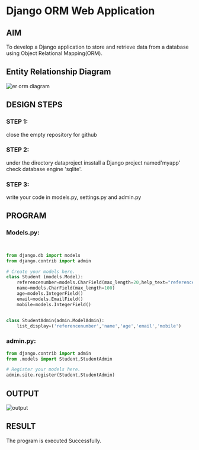 # Django ORM Web Application

## AIM
To develop a Django application to store and retrieve data from a database using Object Relational Mapping(ORM).

## Entity Relationship Diagram
![er orm diagram](https://github.com/ILAIYADEEPAN/django-orm-app/assets/147473334/67ba9a39-b0e1-4888-a17d-b217aaffd41d)


## DESIGN STEPS

### STEP 1:

close the empty repository for github

### STEP 2:

under the directory dataproject insstall a Django project named'myapp' check database engine 'sqlite'.

### STEP 3:

write your code in models.py, settings.py and admin.py 

## PROGRAM
### Models.py:

```python


from django.db import models
from django.contrib import admin

# Create your models here.
class Student (models.Model):
    referencenumber=models.CharField(max_length=20,help_text="reference number")
    name=models.CharField(max_length=100)
    age=models.IntegerField()
    email=models.EmailField()
    mobile=models.IntegerField()


class StudentAdmin(admin.ModelAdmin):
    list_display=('referencenumber','name','age','email','mobile')
```

### admin.py:
```python
from django.contrib import admin
from .models import Student,StudentAdmin

# Register your models here.
admin.site.register(Student,StudentAdmin)
```



## OUTPUT
![output](https://github.com/ILAIYADEEPAN/django-orm-app/assets/147473334/a6afff5a-9880-457c-b0a1-6df3cba6329e)



## RESULT
The program is executed Successfully.
